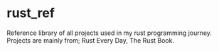 # rust_ref
Reference library of all projects used in my rust programming journey. Projects are mainly from; Rust Every Day, The Rust Book.
